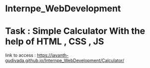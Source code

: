 # Internpe_WebDevelopment

# Task : Simple Calculator With the help of HTML , CSS , JS
link to access : https://jayanth-gudivada.github.io/Internpe_WebDevelopment/Calculator/
